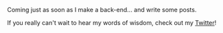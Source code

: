 Coming just as soon as I make a back-end... and write some posts.

If you really can't wait to hear my words of wisdom, check out my [Twitter](http://twitter.com/AlexGilleran)!
